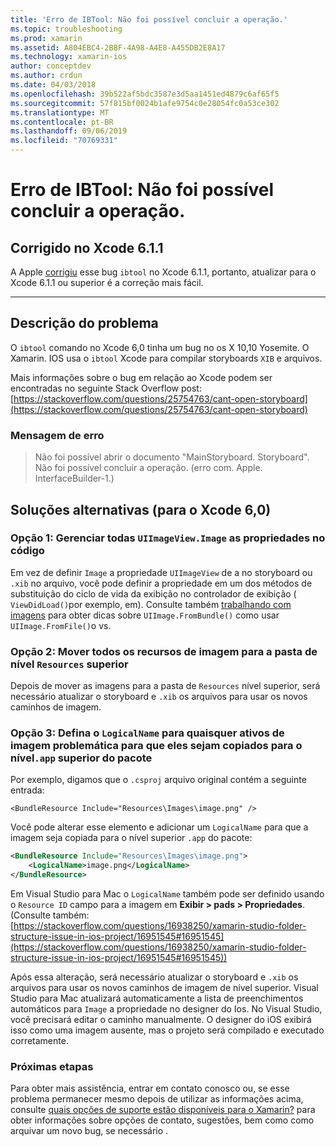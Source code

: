 ```yaml
---
title: 'Erro de IBTool: Não foi possível concluir a operação.'
ms.topic: troubleshooting
ms.prod: xamarin
ms.assetid: A804EBC4-2BBF-4A98-A4E8-A455DB2E8A17
ms.technology: xamarin-ios
author: conceptdev
ms.author: crdun
ms.date: 04/03/2018
ms.openlocfilehash: 39b522af5bdc3587e3d5aa1451ed4879c6af65f5
ms.sourcegitcommit: 57f815bf0024b1afe9754c0e28054fc0a53ce302
ms.translationtype: MT
ms.contentlocale: pt-BR
ms.lasthandoff: 09/06/2019
ms.locfileid: "70769331"
---
```

# <a name="ibtool-error-the-operation-couldnt-be-completed"></a>Erro de IBTool: Não foi possível concluir a operação.

## <a name="fixed-in-xcode-611"></a>Corrigido no Xcode 6.1.1

A Apple [corrigiu](https://developer.apple.com/library/content/documentation/Xcode/Conceptual/RN-Xcode-Archive/Chapters/xc6_release_notes.html#//apple_ref/doc/uid/TP40016994-CH4-SW1) esse bug `ibtool` no Xcode 6.1.1, portanto, atualizar para o Xcode 6.1.1 ou superior é a correção mais fácil.

* * *

## <a name="description-of-the-problem"></a>Descrição do problema

O `ibtool` comando no Xcode 6,0 tinha um bug no os X 10,10 Yosemite. O Xamarin. IOS usa o `ibtool` Xcode para compilar storyboards `XIB` e arquivos.

Mais informações sobre o bug em relação ao Xcode podem ser encontradas no seguinte Stack Overflow post:[https://stackoverflow.com/questions/25754763/cant-open-storyboard](https://stackoverflow.com/questions/25754763/cant-open-storyboard)

### <a name="error-message"></a>Mensagem de erro

> Não foi possível abrir o documento "MainStoryboard. Storyboard". Não foi possível concluir a operação. (erro com. Apple. InterfaceBuilder-1.)

## <a name="workarounds-for-xcode-60"></a>Soluções alternativas (para o Xcode 6,0)

### <a name="option-1-manage-all-uiimageviewimage-properties-in-code"></a>Opção 1: Gerenciar todas `UIImageView.Image` as propriedades no código

Em vez de definir `Image` a propriedade `UIImageView` de a no storyboard ou `.xib` no arquivo, você pode definir a propriedade em um dos métodos de substituição do ciclo de vida da exibição no controlador de exibição ( `ViewDidLoad()`por exemplo, em). Consulte também [trabalhando com imagens](~/ios/app-fundamentals/images-icons/index.md) para obter dicas sobre `UIImage.FromBundle()` como usar `UIImage.FromFile()`o vs.

### <a name="option-2-move-all-of-the-image-resources-to-the-top-level-resources-folder"></a>Opção 2: Mover todos os recursos de imagem para a pasta de nível `Resources` superior

Depois de mover as imagens para a pasta de `Resources` nível superior, será necessário atualizar o storyboard e `.xib` os arquivos para usar os novos caminhos de imagem.

### <a name="option-3-set-the-logicalname-for-any-problematic-image-assets-so-they-are-copied-to-the-top-level-of-theapp-bundle"></a>Opção 3: Defina o `LogicalName` para quaisquer ativos de imagem problemática para que eles sejam copiados para o nível`.app` superior do pacote

Por exemplo, digamos que o `.csproj` arquivo original contém a seguinte entrada:

`<BundleResource Include="Resources\Images\image.png" />`

Você pode alterar esse elemento e adicionar um `LogicalName` para que a imagem seja copiada para o nível superior `.app` do pacote:

```xml
<BundleResource Include="Resources\Images\image.png">
    <LogicalName>image.png</LogicalName>
</BundleResource>
```

Em Visual Studio para Mac o `LogicalName` também pode ser definido usando o `Resource ID` campo para a imagem em **Exibir > pads > Propriedades**. (Consulte também: [https://stackoverflow.com/questions/16938250/xamarin-studio-folder-structure-issue-in-ios-project/16951545#16951545](https://stackoverflow.com/questions/16938250/xamarin-studio-folder-structure-issue-in-ios-project/16951545#16951545))

Após essa alteração, será necessário atualizar o storyboard e `.xib` os arquivos para usar os novos caminhos de imagem de nível superior. Visual Studio para Mac atualizará automaticamente a lista de preenchimentos automáticos para `Image` a propriedade no designer do Ios. No Visual Studio, você precisará editar o caminho manualmente. O designer do iOS exibirá isso como uma imagem ausente, mas o projeto será compilado e executado corretamente.

### <a name="next-steps"></a>Próximas etapas

Para obter mais assistência, entrar em contato conosco ou, se esse problema permanecer mesmo depois de utilizar as informações acima, consulte [quais opções de suporte estão disponíveis para o Xamarin?](~/cross-platform/troubleshooting/support-options.md) para obter informações sobre opções de contato, sugestões, bem como como arquivar um novo bug, se necessário . 

